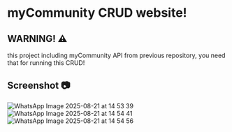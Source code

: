 <h1>myCommunity CRUD website!</h1>

<h2>WARNING! ⚠️</h2>
this project including myCommunity API from previous repository, you need that for running this CRUD!

<h2>Screenshot 📷</h2>

![WhatsApp Image 2025-08-21 at 14 53 39](https://github.com/user-attachments/assets/a13c36d2-c871-4737-a2e8-1797d06b1f0a)
![WhatsApp Image 2025-08-21 at 14 54 41](https://github.com/user-attachments/assets/06e8d6d7-04c3-4b6a-b608-43ba2c9b194d)
![WhatsApp Image 2025-08-21 at 14 54 56](https://github.com/user-attachments/assets/901f9de9-6b30-4d68-8e83-8d5a4bb4a472)
